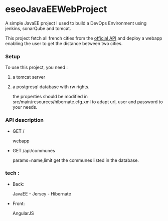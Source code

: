 # eseoJavaEEWebProject

A simple JavaEE project I used to build a DevOps Environment using jenkins, sonarQube and tomcat.

This project fetch all french cities from the [official API](https://api.gouv.fr/api/api-geo.html) and deploy a webapp enabling the user to get the distance between two cities.

### Setup

To use this project, you need :
1. a tomcat server
2. a postgresql database with rw rights.

   the properties should be modified in src/main/resources/hibernate.cfg.xml to adapt url, user and password to your needs. 


### API description
* GET /

  webapp
* GET /api/communes
  
  params=name,limit
  get the communes listed in the database.
  


### tech : 
* Back:

  JavaEE - Jersey - Hibernate
* Front:

  AngularJS

